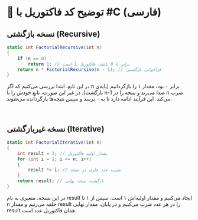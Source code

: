 # 🧠 توضیح کد فاکتوریل با #C (فارسی)

## نسخه بازگشتی (Recursive)
```csharp
static int FactorialRecursive(int n)
{
    if (n == 0)
        return 1; // برابر با 0 باشد، فاکتوریل 1 است
    return n * FactorialRecursive(n - 1); // فراخوانی بازگشتی
}
```

در این تابع، ابتدا بررسی می‌کنیم که اگر n برابر ۰ بود، مقدار ۱ را بازگردانیم (پایه‌ی بازگشت).
در غیر این صورت، تابع خودش را با n-1 صدا می‌زند و نتیجه را در n ضرب می‌کند.
این فرآیند ادامه دارد تا به ۰ برسد و سپس نتیجه‌ها بازگردانده می‌شوند.

<br />


## نسخه غیربازگشتی  (Iterative)
```csharp
static int FactorialIterative(int n)
{
    int result = 1; // مقدار اولیه فاکتوریل
    for (int i = 1; i <= n; i++)
    {
        result *= i; // ضرب عدد جاری در نتیجه
    }
    return result; // بازگشت نتیجه نهایی
}
```

در این نسخه، متغیری به نام result ایجاد می‌کنیم و مقدار اولیه‌اش ۱ است. سپس از ۱ تا n حلقه می‌زنیم و مقدار result را در هر عدد ضرب می‌کنیم و در پایان، مقدار نهایی result همان فاکتوریل عدد است.